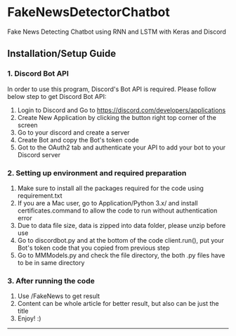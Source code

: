 # FakeNewsDetectorChatbot
Fake News Detecting Chatbot using RNN and LSTM with Keras and Discord

## Installation/Setup Guide

### 1. Discord Bot API
In order to use this program, Discord's Bot API is required. Please follow below step to get Discord Bot API:
  1. Login to Discord and Go to https://discord.com/developers/applications
  2. Create New Application by clicking the button right top corner of the screen
  3. Go to your discord and create a server
  4. Create Bot and copy the Bot's token code
  5. Got to the OAuth2 tab and authenticate your API to add your bot to your Discord server
  
### 2. Setting up environment and required preparation
  1. Make sure to install all the packages required for the code using requirement.txt
  2. If you are a Mac user, go to Application/Python 3.x/ and install certificates.command to allow the code to run without authentication error
  3. Due to data file size, data is zipped into data folder, please unzip before use
  4. Go to discordbot.py and at the bottom of the code client.run(), put your Bot's token code that you copied from previous step
  5. Go to MMModels.py and check the file directory, the both .py files have to be in same directory

### 3. After running the code
  1. Use /FakeNews <content> to get result
  2. Content can be whole article for better result, but also can be just the title
  3. Enjoy! :)
  
-----------------------------------------------------------------------------------------------------------


  

